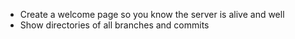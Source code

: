 * Create a welcome page so you know the server is alive and well
* Show directories of all branches and commits